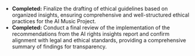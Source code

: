- **Completed:** Finalize the drafting of ethical guidelines based on organized insights, ensuring comprehensive and well-structured ethical practices for the AI Music Project.
- **Completed:** Conduct a final review of the implementation of the recommendations from the AI rights insights report and confirm alignment with legal and ethical standards, providing a comprehensive summary of findings for transparency.